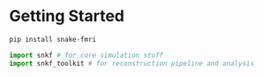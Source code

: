 # Getting Started 


```sh 
pip install snake-fmri 
```

```python 
import snkf # for core simulation stuff 
import snkf_toolkit # for reconstruction pipeline and analysis
```
